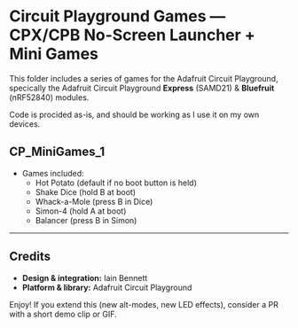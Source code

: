 # Circuit Playground Games — CPX/CPB No-Screen Launcher + Mini Games

This folder includes a series of games for the Adafruit Circuit Playground, specically the Adafruit Circuit Playground **Express** (SAMD21) & **Bluefruit** (nRF52840)  modules.

Code is procided as-is, and should be working as I use it on my own devices.

## CP_MiniGames_1
  - Games included:
      - Hot Potato    (default if no boot button is held)
      - Shake Dice    (hold B at boot)
      - Whack-a-Mole  (press B in Dice)
      - Simon-4       (hold A at boot)  
      - Balancer      (press B in Simon)

---

## Credits
- **Design & integration:** Iain Bennett
- **Platform & library:** Adafruit Circuit Playground

Enjoy! If you extend this (new alt-modes, new LED effects), consider a PR with a short demo clip or GIF.
